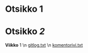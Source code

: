 # **Otsikko** 1
# Otsikko *2*

**Viikko** 1 \n
[gitlog.txt](https://github.com/Robomarti/harjoitustyo/blob/master/laskarit/viikko1/gitlog.txt) \n
[komentorivi.txt](https://github.com/Robomarti/harjoitustyo/blob/master/laskarit/viikko1/komentorivi.txt)
